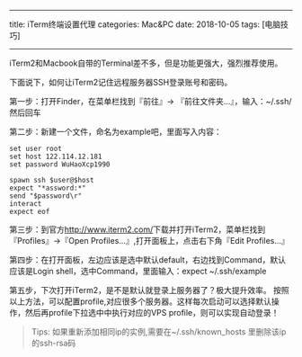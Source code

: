 -----

title: iTerm终端设置代理
categories: Mac&PC
date: 2018-10-05
tags: [电脑技巧]

-----

iTerm2和Macbook自带的Terminal差不多，但是功能更强大，强烈推荐使用。

 下面说下，如何让iTerm2记住远程服务器SSH登录账号和密码。

 第一步：打开Finder，在菜单栏找到『前往』→ 『前往文件夹...』，输入：~/.ssh/ 然后回车

 第二步：新建一个文件，命名为example吧，里面写入内容：

```shell
set user root
set host 122.114.12.181
set password WuHaoXcp1990
 
spawn ssh $user@$host
expect "*assword:*"
send "$password\r"
interact
expect eof
```

 第三步：到官方<http://www.iterm2.com/>下载并打开iTerm2，菜单栏找到『Profiles』→『Open Profiles...』,打开面板上，点击右下角『Edit  Profiles...』

 第四步：在打开面板，左边应该是选中默认default，右边找到Command，默认应该是Login shell，选中Command，里面输入：expect ~/.ssh/example

 第五步，下次打开iTerm2，是不是默认就登录上服务器了？极大提升效率。
 按照以上方法，可以配置profile,对应很多个服务器。这样每次启动可以选择默认操作，然后再profile下拉选中中执行对应的VPS profile，则可以实现自动登录！

> Tips:  如果重新添加相同ip的实例,需要在~/.ssh/known_hosts 里删除该ip的ssh-rsa码